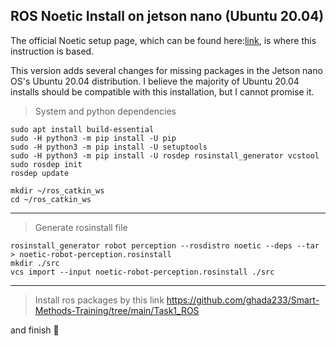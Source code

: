 ## ROS Noetic Install on jetson nano (Ubuntu 20.04)

The official Noetic setup page, which can be found here:[link](http://wiki.ros.org/noetic/Installation/Source), is where this instruction is based.

This version adds several changes for missing packages in the Jetson nano OS's Ubuntu 20.04 distribution.
I believe the majority of Ubuntu 20.04 installs should be compatible with this installation, but I cannot promise it.

>System and python dependencies
~~~
sudo apt install build-essential
sudo -H python3 -m pip install -U pip
sudo -H python3 -m pip install -U setuptools
sudo -H python3 -m pip install -U rosdep rosinstall_generator vcstool
sudo rosdep init
rosdep update

mkdir ~/ros_catkin_ws
cd ~/ros_catkin_ws
~~~
-------------------------------

>Generate rosinstall file
>
~~~
rosinstall_generator robot perception --rosdistro noetic --deps --tar > noetic-robot-perception.rosinstall
mkdir ./src
vcs import --input noetic-robot-perception.rosinstall ./src
~~~

----------------------

>Install ros packages
by this link  https://github.com/ghada233/Smart-Methods-Training/tree/main/Task1_ROS

 and finish :electric_plug:
